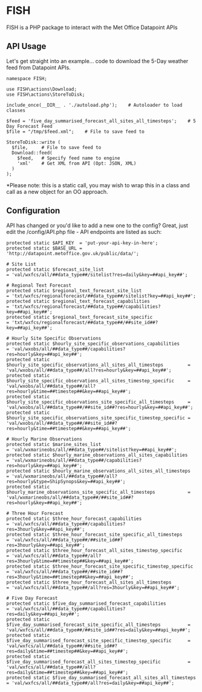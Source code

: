 # FISH
FISH is a PHP package to interact with the Met Office Datapoint APIs

## API Usage
Let's get straight into an example... code to download the 5-Day weather feed from Datapoint APIs.

    namespace FISH;
  
    use FISH\actions\Download;
    use FISH\actions\StoreToDisk;
  
    include_once(__DIR__ . './autoload.php');    # Autoloader to load classes
  
    $feed = 'five_day_summarised_forecast_all_sites_all_timesteps';    # 5 Day Forecast Feed
    $file = "/tmp/$feed.xml";    # File to save feed to
  
    StoreToDisk::write (
      $file,     # File to save feed to
      Download::feed(
        $feed,   # Specify feed name to engine
        'xml'    # Get XML from API (Opt: JSON, XML)
      )
    );
  
*Please note: this is a static call, you may wish to wrap this in a class and call as a new object for an OO approach.

## Configuration
API has changed or you'd like to add a new one to the config? Great, just edit the /config/API.php file - API endpoints are listed as such:

    protected static $API_KEY  = 'put-your-api-key-in-here';
    protected static $BASE_URL = 'http://datapoint.metoffice.gov.uk/public/data/';
    
    # Site List
    protected static $forecast_site_list                                                = 'val/wxfcs/all/##data_type##/sitelist?res=daily&key=##api_key##';
    
    # Regional Text Forecast
    protected static $regional_text_forecast_site_list                                  = 'txt/wxfcs/regionalforecast/##data_type##/sitelist?key=##api_key##';
    protected static $regional_text_forecast_capabilities                               = 'txt/wxfcs/regionalforecast/##data_type##/capabilities?key=##api_key##';
    protected static $regional_text_forecast_site_specific                              = 'txt/wxfcs/regionalforecast/##data_type##/##site_id##?key=##api_key##';
    
    # Hourly Site Specific Observations
    protected static $hourly_site_specific_observations_capabilities                    = 'val/wxobs/all/##data_type##/capabilities?res=hourly&key=##api_key##';
    protected static $hourly_site_specific_observations_all_sites_all_timesteps         = 'val/wxobs/all/##data_type##/all?res=hourly&key=##api_key##';
    protected static $hourly_site_specific_observations_all_sites_timestep_specific     = 'val/wxobs/all/##data_type##/all?res=hourly&time=##timestep##&key=##api_key##';
    protected static $hourly_site_specific_observations_site_specific_all_timesteps     = 'val/wxobs/all/##data_type##/##site_id##?res=hourly&key=##api_key##';
    protected static $hourly_site_specific_observations_site_specific_timestep_specific = 'val/wxobs/all/##data_type##/##site_id##?res=hourly&time=##timestep##&key=##api_key##';
        
    # Hourly Marine Observations
    protected static $marine_sites_list                                                 = 'val/wxmarineobs/all/##data_type##/sitelist?key=##api_key##';
    protected static $hourly_marine_observations_all_sites_capabilities                 = 'val/wxmarineobs/all/##data_type##/capabilities?res=hourly&key=##api_key##';
    protected static $hourly_marine_observations_all_sites_all_timesteps                = 'val/wxmarineobs/all/##data_type##/all?res=hourly&type=ShipSynops&key=##api_key##';
    protected static $hourly_marine_observations_site_specific_all_timesteps            = 'val/wxmarineobs/all/##data_type##/##site_id##?res=hourly&key=##api_key##';
    
    # Three Hour Forecast
    protected static $three_hour_forecast_capabilities                                  = 'val/wxfcs/all/##data_type##/capabilities?res=3hourly&key=##api_key##';
    protected static $three_hour_forecast_site_specific_all_timesteps                   = 'val/wxfcs/all/##data_type##/##site_id##?res=3hourly&key=##api_key##';
    protected static $three_hour_forecast_all_sites_timestep_specific                   = 'val/wxfcs/all/##data_type##/all?res=3hourly&time=##timestep##&key=##api_key##';
    protected static $three_hour_forecast_site_specific_timestep_specific               = 'val/wxfcs/all/##data_type##/##site_id##?res=3hourly&time=##timestep##&key=##api_key##';
    protected static $three_hour_forecast_all_sites_all_timesteps                       = 'val/wxfcs/all/##data_type##/all?res=3hourly&key=##api_key##';
    
    # Five Day Forecast
    protected static $five_day_summarised_forecast_capabilities                         = 'val/wxfcs/all/##data_type##/capabilities?res=daily&key=##api_key##';
    protected static $five_day_summarised_forecast_site_specific_all_timesteps          = 'val/wxfcs/all/##data_type##/##site_id##?res=daily&key=##api_key##';
    protected static $five_day_summarised_forecast_site_specific_timestep_specific      = 'val/wxfcs/all/##data_type##/##site_id##?res=daily&time=##timestep##&key=##api_key##';
    protected static $five_day_summarised_forecast_all_sites_timestep_specific          = 'val/wxfcs/all/##data_type##/all?res=daily&time=##timestep##&key=##api_key##';
    protected static $five_day_summarised_forecast_all_sites_all_timesteps              = 'val/wxfcs/all/##data_type##/all?res=daily&key=##api_key##';

